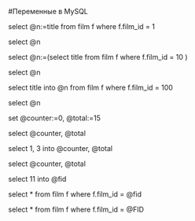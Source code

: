 #Переменные в MySQL

select @n:=title from film f where f.film_id  = 1

select @n

select @n:=(select title from film f where f.film_id  = 10 )

select @n

select title into @n from film f where f.film_id  = 100 
		
select @n

set @counter:=0, @total:=15

select @counter, @total

select 1, 3 into @counter, @total 

select @counter, @total

select 11 into @fid

select * from film f where f.film_id = @fid

select * from film f where f.film_id = @FID